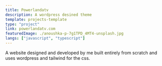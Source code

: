 ```yaml
---
title: Powerlandatv
description: A wordpress desined theme
template: projects-template
type: "project"
link: powerlandatv.com
featuredImage: ./anoushka-p-7g1TPD_4MT4-unsplash.jpg
langs: ["javascript", "typescript"]
---
```


A website designed and developed by me built entirely from scratch and uses wordpress and tailwind for the css.
